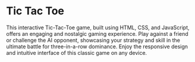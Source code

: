 # Tic Tac Toe
 This interactive Tic-Tac-Toe game, built using HTML, CSS, and JavaScript, offers an engaging and nostalgic gaming experience. Play against a friend or challenge the AI opponent, showcasing your strategy and skill in the ultimate battle for three-in-a-row dominance. Enjoy the responsive design and intuitive interface of this classic game on any device.
